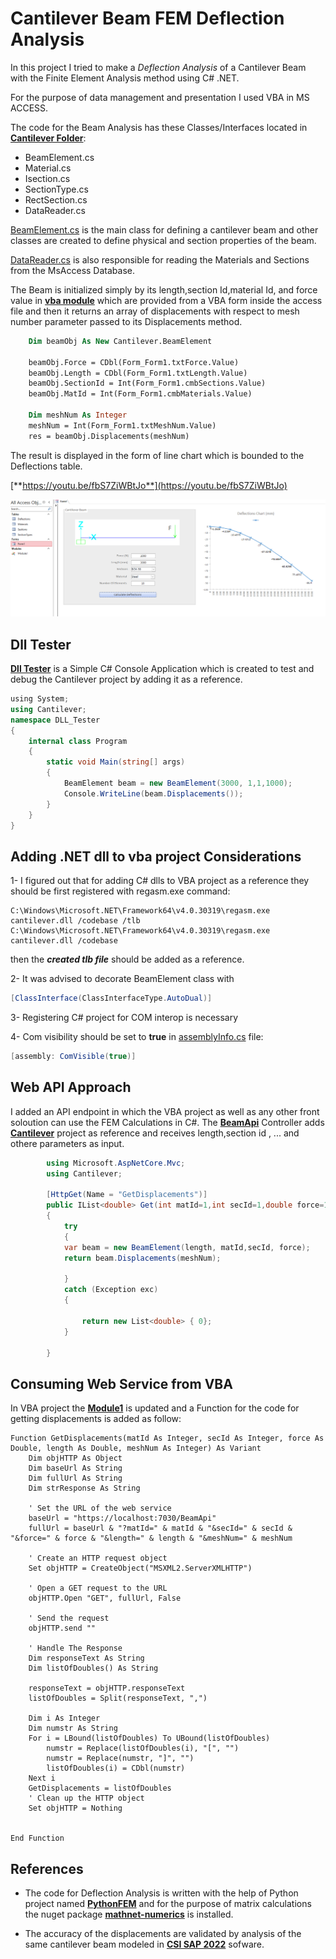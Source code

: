 # Cantilever Beam FEM Deflection Analysis
In this project I tried to make a *Deflection Analysis* of a Cantilever Beam with the Finite Element Analysis method using C# .NET.

For the purpose of data management and presentation I used VBA in MS ACCESS.

The code for the Beam Analysis has these Classes/Interfaces located in [**Cantilever Folder**](https://github.com/arouzbehani/Cantilever/tree/master/Cantilever):
- BeamElement.cs
- Material.cs
- Isection.cs
- SectionType.cs
- RectSection.cs
- DataReader.cs

[BeamElement.cs](https://github.com/arouzbehani/Cantilever/blob/master/Cantilever/BeamElement.cs) is the main class for defining a cantilever beam and other classes are created to define physical and section properties of the beam.

[DataReader.cs](https://github.com/arouzbehani/Cantilever/blob/master/Cantilever/BeamElement.cs) is also responsible for reading the Materials and Sections from the MsAccess Database.

The Beam is initialized simply by its length,section Id,material Id, and force value in [**vba module**](https://github.com/arouzbehani/Cantilever/blob/master/Module1.bas) which are provided from a VBA form inside the access file and then it returns an array of displacements with respect to mesh number parameter passed to its Displacements method.
```vb
    Dim beamObj As New Cantilever.BeamElement

    beamObj.Force = CDbl(Form_Form1.txtForce.Value)
    beamObj.Length = CDbl(Form_Form1.txtLength.Value)
    beamObj.SectionId = Int(Form_Form1.cmbSections.Value)
    beamObj.MatId = Int(Form_Form1.cmbMaterials.Value)
    
    Dim meshNum As Integer
    meshNum = Int(Form_Form1.txtMeshNum.Value)
    res = beamObj.Displacements(meshNum)
```
The result is displayed in the form of line chart which is bounded to the Deflections table.

[**https://youtu.be/fbS7ZiWBtJo**](https://youtu.be/fbS7ZiWBtJo)

[![Cantilever Beam Cover](https://github.com/arouzbehani/Cantilever/blob/master/res/cover.png)](https://youtu.be/fbS7ZiWBtJo)

## Dll Tester
[**Dll Tester**](https://github.com/arouzbehani/Cantilever/tree/master/DLL_Tester) is a Simple C# Console Application which is created to test and debug the Cantilever project by adding it as a reference.
```C#
﻿using System;
using Cantilever;
namespace DLL_Tester
{
    internal class Program
    {
        static void Main(string[] args)
        {
            BeamElement beam = new BeamElement(3000, 1,1,1000);
            Console.WriteLine(beam.Displacements());
        }
    }
}
```

## Adding .NET dll to vba project Considerations
1- I figured out that for adding C# dlls to VBA project as a reference they should be first registered with regasm.exe command:
<!---->
```
C:\Windows\Microsoft.NET\Framework64\v4.0.30319\regasm.exe cantilever.dll /codebase /tlb 
C:\Windows\Microsoft.NET\Framework64\v4.0.30319\regasm.exe cantilever.dll /codebase
```      
then the ***created tlb file*** should be added as a reference.

2- It was advised to decorate BeamElement class with 
```C#
[ClassInterface(ClassInterfaceType.AutoDual)]
```

3- Registering C# project for COM interop is necessary

4- Com visibility should be set to **true** in [assemblyInfo.cs](https://github.com/arouzbehani/Cantilever/blob/master/Cantilever/Properties/AssemblyInfo.cs) file: 
```c#
[assembly: ComVisible(true)]
```

## Web API Approach
I added an API endpoint in which the VBA project as well as any other front soloution can use the FEM Calculations in C#. The [**BeamApi**](https://github.com/arouzbehani/Cantilever/blob/master/API/Controllers/BeamApiController.cs) Controller adds [**Cantilever**](https://github.com/arouzbehani/Cantilever/tree/master/Cantilever) project as reference and receives length,section id , ... and othere parameters as input.
```C#
        using Microsoft.AspNetCore.Mvc;
        using Cantilever;

        [HttpGet(Name = "GetDisplacements")]
        public IList<double> Get(int matId=1,int secId=1,double force=1000,double length=3000, int meshNum=10)
        {
            try
            {
            var beam = new BeamElement(length, matId,secId, force);
            return beam.Displacements(meshNum);

            }
            catch (Exception exc)
            {

                return new List<double> { 0};
            }

        }

```
## Consuming Web Service from VBA
In VBA project the [**Module1**](https://github.com/arouzbehani/Cantilever/blob/master/Module1.bas) is updated and a Function for the code for getting displacements is added as follow:
```VBA
Function GetDisplacements(matId As Integer, secId As Integer, force As Double, length As Double, meshNum As Integer) As Variant
    Dim objHTTP As Object
    Dim baseUrl As String
    Dim fullUrl As String
    Dim strResponse As String

    ' Set the URL of the web service
    baseUrl = "https://localhost:7030/BeamApi"
    fullUrl = baseUrl & "?matId=" & matId & "&secId=" & secId & "&force=" & force & "&length=" & length & "&meshNum=" & meshNum

    ' Create an HTTP request object
    Set objHTTP = CreateObject("MSXML2.ServerXMLHTTP")

    ' Open a GET request to the URL
    objHTTP.Open "GET", fullUrl, False

    ' Send the request
    objHTTP.send ""

    ' Handle The Response
    Dim responseText As String
    Dim listOfDoubles() As String

    responseText = objHTTP.responseText
    listOfDoubles = Split(responseText, ",")
    
    Dim i As Integer
    Dim numstr As String
    For i = LBound(listOfDoubles) To UBound(listOfDoubles)
        numstr = Replace(listOfDoubles(i), "[", "")
        numstr = Replace(numstr, "]", "")
        listOfDoubles(i) = CDbl(numstr)
    Next i
    GetDisplacements = listOfDoubles
    ' Clean up the HTTP object
    Set objHTTP = Nothing
    
    
End Function
```

## References
+ The code for Deflection Analysis is written with the help of Python project named  [**PythonFEM**](https://github.com/vishnurvp/PythonFEM) and for the purpose of matrix calculations the nuget package [**mathnet-numerics**](https://github.com/mathnet/mathnet-numerics) is installed.

+ The accuracy of the displacements are validated by analysis of the same cantilever beam modeled in [**CSI SAP 2022**](https://www.csiamerica.com/products/sap2000) sofware.

